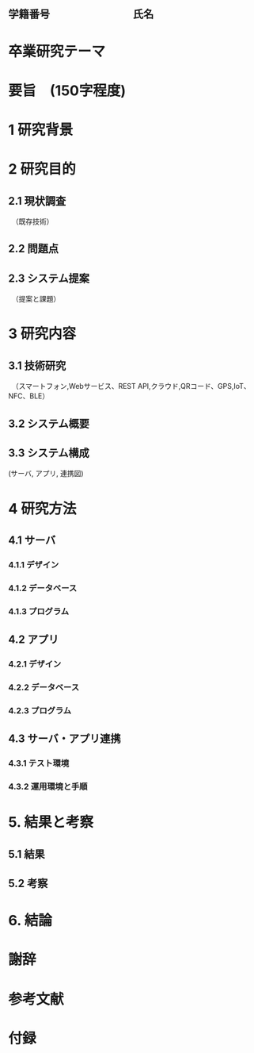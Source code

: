 ## 学籍番号　　　　　　　　氏名

# 卒業研究テーマ

# 要旨　(150字程度)


# 1 研究背景

# 2 研究目的

## 2.1 現状調査
　（既存技術）
## 2.2 問題点

## 2.3 システム提案
　（提案と課題）
# 3 研究内容

## 3.1 技術研究
　（スマートフォン,Webサービス、REST API,クラウド,QRコード、GPS,IoT、NFC、BLE）
## 3.2 システム概要

## 3.3 システム構成
 (サーバ, アプリ, 連携図)
# 4 研究方法

## 4.1 サーバ

### 4.1.1  デザイン

### 4.1.2 データベース

### 4.1.3 プログラム

## 4.2 アプリ

### 4.2.1 デザイン

### 4.2.2 データベース

### 4.2.3 プログラム

## 4.3 サーバ・アプリ連携

### 4.3.1 テスト環境

### 4.3.2 運用環境と手順

# 5. 結果と考察

## 5.1 結果

## 5.2 考察

# 6. 結論

# 謝辞

# 参考文献

# 付録
